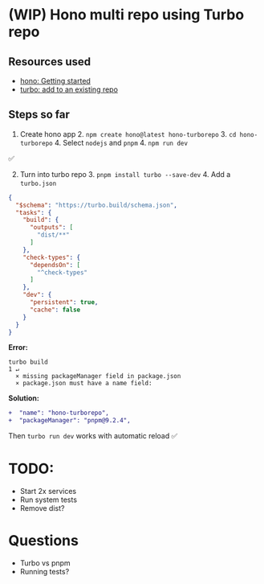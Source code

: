 # (WIP) Hono multi repo using Turbo repo

## Resources used

* [hono: Getting started](https://hono.dev/getting-started/basic-setup)
* [turbo: add to an existing repo](https://turbo.build/repo/docs/getting-started/add-to-existing-repository)

## Steps so far

1. Create hono app
    2. `npm create hono@latest hono-turborepo`
    3. `cd hono-turborepo`
        4. Select `nodejs` and `pnpm`
    4. `npm run dev`

✅

2. Turn into turbo repo
    3. `pnpm install turbo --save-dev`
    4. Add a `turbo.json`

```json
{
  "$schema": "https://turbo.build/schema.json",
  "tasks": {
    "build": {
      "outputs": [
        "dist/**"
      ]
    },
    "check-types": {
      "dependsOn": [
        "^check-types"
      ]
    },
    "dev": {
      "persistent": true,
      "cache": false
    }
  }
}
```

**Error:**

```
turbo build                                                                                                                                                                                                 1 ↵
  × missing packageManager field in package.json
  × package.json must have a name field:
  ```

**Solution:**

```diff
+  "name": "hono-turborepo",
+  "packageManager": "pnpm@9.2.4",
```

Then `turbo run dev` works with automatic reload ✅

# TODO:

- Start 2x services
- Run system tests
- Remove dist?

# Questions
* Turbo vs pnpm
* Running tests?